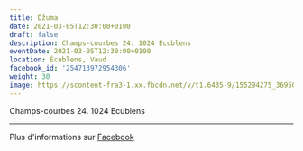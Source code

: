 ```yaml
---
title: Džuma
date: 2021-03-05T12:30:00+0100
draft: false
description: Champs-courbes 24. 1024 Ecublens
eventDate: 2021-03-05T12:30:00+0100
location: Écublens, Vaud
facebook_id: '254713972954306'
weight: 30
image: https://scontent-fra3-1.xx.fbcdn.net/v/t1.6435-9/155294275_3695079563921169_4909597834044538694_n.jpg?_nc_cat=101&ccb=1-7&_nc_sid=9e60e4&_nc_ohc=MDZ1f3Nv8zEQ7kNvwGoY6jq&_nc_oc=AdnHvEULhihg1m2vAVYf1BIJHw5uI8qc69dR420K2DGyNJB7M-zttIIF8FDsRcYJSD4&_nc_zt=23&_nc_ht=scontent-fra3-1.xx&edm=ABTKTjYEAAAA&_nc_gid=lLx9IvUIwgdv2COzD3-EOA&oh=00_AffSQGjxAuihbp4we-n98skjq5V3WvhWn4NavFDZaCFatA&oe=690F431B
---
```


Champs-courbes 24. 1024 Ecublens

---

Plus d'informations sur [Facebook](https://facebook.com/events/254713972954306)